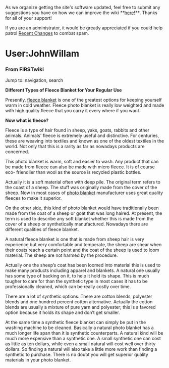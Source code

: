 As we organize getting the site's software updated, feel free to submit any
suggestions you have on how we can improve the wiki
_**_[here!](/index.php/User:Hallry/Suggestions "User:Hallry/Suggestions"
)_**_. Thanks for all of your support!

If you are an administrator, it would be greatly appreciated if you could help
patrol [Recent Changes](/index.php/Special:Recentchanges
"Special:Recentchanges" ) to combat spam.

# User:JohnWillam

### From FIRSTwiki

Jump to: navigation, search

**Different Types of Fleece Blanket for Your Regular Use**

  

  
Presently, [fleece blanket](http://www.thememoriesplace.com
"http://www.thememoriesplace.com" ) is one of the greatest options for keeping
yourself warm in cold weather. Fleece photo blanket is really low weighted and
made with high quality fleece that you carry it every where if you want.

**Now what is fleece?**

Fleece is a type of hair found in sheep, yaks, goats, rabbits and other
animals. Animals' fleece is extremely useful and distinctive. For centuries,
these are weaving into textiles and known as one of the oldest textiles in the
world. Not only that this is a rarity as far as nowadays products are
concerned.

This photo blanket is warm, soft and easier to wash. Any product that can be
made from fleece can also be made with micro fleece. It is of course eco-
friendlier than wool as the source is recycled plastic bottles.

Actually it is a soft material often with deep pile. The original term refers
to the coast of a sheep. The stuff was originally made from the cover of the
sheep. Now in most cases of [photo blanket](http://www.thememoriesplace.com
"http://www.thememoriesplace.com" ) manufacturer uses great quality fleeces to
make it superior.

On the other side, this kind of photo blanket would have traditionally been
made from the coat of a sheep or goat that was long haired. At present, the
term is used to describe any soft blanket whether this is made from the cover
of a sheep or synthetically manufactured. Nowadays there are different
qualities of fleece blanket.

A natural fleece blanket is one that is made from sheep hair is very
experience but very comfortable and temperate, the sheep are shear when their
coats reach a certain point and the coat of the sheep is used to loom
material. The sheep are not harmed by the procedure.

Actually one the sheep’s coat has been loomed into material this is used to
make many products including apparel and blankets. A natural one usually has
some type of backing on it, to help it hold its shape. This is much tougher to
care for than the synthetic type in most cases it has to be professionally
cleaned, which can be really costly over time.

There are a lot of synthetic options. There are cotton blends, polyester
blends and one hundred percent cotton alternative. Actually the cotton blends
are usually a mixture of pure yarn and polyester; this is a favored option
because it holds its shape and don’t get smaller.

At the same time a synthetic fleece blanket can simply be put in the washing
machine to be cleaned. Basically a natural photo blanket has a much longer
life span than it is synthetic counterparts. A natural kind will be much more
expensive than a synthetic one. A small synthetic one can cost as little as
ten dollars, while even a small natural will cost well over thirty dollars. So
finding a natural will also take a little more work than finding a synthetic
to purchase. There is no doubt you will get superior quality materials in your
photo blanket.

